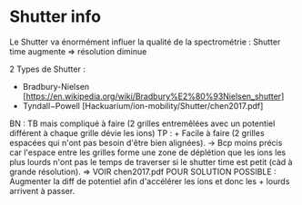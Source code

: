 # Shutter info 

Le Shutter va énormément influer la qualité de la spectrométrie : 
Shutter time augmente => résolution diminue 

2 Types de Shutter : 
-  Bradbury-Nielsen [https://en.wikipedia.org/wiki/Bradbury%E2%80%93Nielsen_shutter]
-  Tyndall−Powell [Hackuarium/ion-mobility/Shutter/chen2017.pdf]

BN : TB mais compliqué à faire (2 grilles entremêlées avec un potentiel différent à chaque grille dévie les ions)
TP : + Facile à faire (2 grilles espacées qui n'ont pas besoin d'être bien alignées). 
-> Bcp moins précis car l'espace entre les grilles forme une zone de déplétion que les ions les plus lourds n'ont pas le temps de traverser si le shutter time est petit (càd à grande résolution). 
=> VOIR chen2017.pdf POUR SOLUTION POSSIBLE : Augmenter la diff de potentiel afin d'accélérer les ions et donc les + lourds arrivent à passer. 

